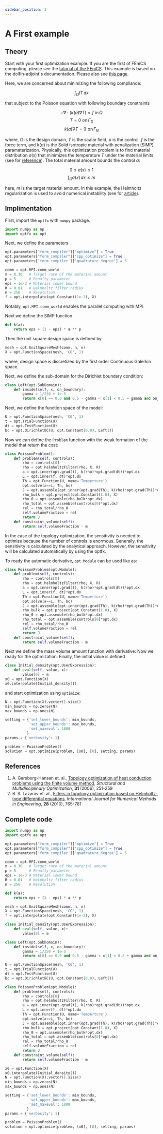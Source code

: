 ```yaml
---
sidebar_position: 1
---
```


# A First example

## Theory
Start with your first optimization example. If you are the first of FEniCS computing, please see the [tutorial of the FEniCS](https://fenicsproject.org/documentation/).
This example is based on the dolfin-adjoint's documentation. Please also see [this page](http://www.dolfin-adjoint.org/en/latest/documentation/poisson-topology/poisson-topology.html).

Here, we are concerned about minimizing the following compliance:

$$
\int_\Omega fT\,dx
$$

that subject to the Poisson equation with following boundary constraints

$$
-\nabla\cdot(k(a)\nabla T) = f \,\, \mathrm{in}\,\Omega
$$
$$
T = 0\,\,\mathrm{on}\,\Gamma_D
$$
$$
k(a)\nabla T = 0\,\,\mathrm{on}\,\Gamma_N
$$

where, $\Omega$ is the design domain, $T$ is the scalar field, $a$ is the control, $f$ is the force term, and $k(a)$ is the Solid isotropic material with penalization (SIMP) parameterization. Physically, this optimization problem is to find material distribution $a(x)$ that minimizes the temperature $T$ under the material limits (see for [reference](https://link.springer.com/article/10.1007/s00158-005-0584-3)). The total material amount bounds the control $a$:

$$
0\leq a(x) \leq 1
$$
$$
\int_\Omega a(x)\,dx \leq m
$$

here, $m$ is the target material amount. In this example, the Helmholtz regularization is used to avoid numerical instability (see for [article](https://onlinelibrary.wiley.com/doi/full/10.1002/nme.3072)).

## Implimentation 

First, import the `optfx` with `numpy` package.
```python
import numpy as np
import optfx as opt
```
Next, we define the parameters

```python
opt.parameters["form_compiler"]["optimize"] = True
opt.parameters["form_compiler"]["cpp_optimize"] = True
opt.parameters['form_compiler']['quadrature_degree'] = 5

comm = opt.MPI.comm_world
m = 0.30   # Target rate of the material amount
p = 5      # Penalty parameter
eps = 1e-3 # Material lower bound
R = 0.01   # Helmholtz filter radius
n = 256    # Resolution
f = opt.interpolate(opt.Constant(1e-2), X)
```
Notably, `opt.MPI.comm_world` enables the parallel computing with MPI.

Next we define the SIMP function

```python
def k(a):
    return eps + (1 - eps) * a ** p
```

Then the unit square design space is defined by

```python
mesh = opt.UnitSquareMesh(comm, n, n)
X = opt.FunctionSpace(mesh, 'CG', 1)
```

where, design space is discretized by the first order Continuous Galerkin space.

Next, we define the sub-domain for the Dirichlet boundary condition:

```python
class Left(opt.SubDomain):
    def inside(self, x, on_boundary):
        gamma = 1/250 + 1e-5
        return x[0] == 0.0 and 0.5 - gamma < x[1] < 0.5 + gamma and on_boundary
```

Next, we define the function space of the model:

```python
U = opt.FunctionSpace(mesh, 'CG', 1)
t = opt.TrialFunction(U)
dt = opt.TestFunction(U)
bc = opt.DirichletBC(U, opt.Constant(0.0), Left())
```

Now we can define the `Problem` function with the weak formation of the model that return the cost:

```python
class PoissonProblem():
    def problem(self, controls):
        rho = controls[0]
        rho = opt.helmholtzFilter(rho, X, R)
        a = opt.inner(opt.grad(t), k(rho)*opt.grad(dt))*opt.dx
        L = opt.inner(f, dt)*opt.dx
        Th = opt.Function(U, name='Temperture')
        opt.solve(a==L, Th, bc)
        J = opt.assemble(opt.inner(opt.grad(Th), k(rho)*opt.grad(Th))*opt.dx)
        rho_bulk = opt.project(opt.Constant(1.0), X)
        rho_0 = opt.assemble(rho_bulk*opt.dx)
        rho_total = opt.assemble(controls[0]*opt.dx)
        rel = rho_total/rho_0
        self.volumeFraction = rel
        return J
    def constraint_volume(self):
        return self.volumeFraction - m
```

In the case of the topology optimization, the sensitivity is needed to optimize because the number of controls is enormous.
Generally, the sensitivity is calculated by the analytical approach. However, the sensitivity will be calculated automatically by using the optfx.

To ready the automatic derivative, `opt.Module` can be used like as:

```python
class PoissonProblem(opt.Module):
    def problem(self, controls):
        rho = controls[0]
        rho = opt.helmholtzFilter(rho, X, R)
        a = opt.inner(opt.grad(t), k(rho)*opt.grad(dt))*opt.dx
        L = opt.inner(f, dt)*opt.dx
        Th = opt.Function(U, name='Temperture')
        opt.solve(a==L, Th, bc)
        J = opt.assemble(opt.inner(opt.grad(Th), k(rho)*opt.grad(Th))*opt.dx)
        rho_bulk = opt.project(opt.Constant(1.0), X)
        rho_0 = opt.assemble(rho_bulk*opt.dx)
        rho_total = opt.assemble(controls[0]*opt.dx)
        rel = rho_total/rho_0
        self.volumeFraction = rel
        return J
    def constraint_volume(self):
        return self.volumeFraction - m
```

Next we define the mass volume amount function with derivative:
Now we ready for the optimization: Finally, the initial value is defined

```python
class Initial_density(opt.UserExpression):
    def eval(self, value, x):
        value[0] = m
x0 = opt.Function(X)
x0.interpolate(Initial_density())
```

and start optimization using `optimize`:

```python
N = opt.Function(X).vector().size()
min_bounds = np.zeros(N)
max_bounds = np.ones(N)

setting = {'set_lower_bounds': min_bounds,
           'set_upper_bounds': max_bounds,
           'set_maxeval': 1000
          }
params = {'verbosity': 1}

problem = PoissonProblem()
solution = opt.optimize(problem, [x0], [0], setting, params)
```

## References
1. A. Gersborg-Hansen et. al., [Topology optimization of heat conduction problems using the finite volume method](https://link.springer.com/article/10.1007/s00158-005-0584-3), *Structural and Multidisciplinary Optimization*, **31** (2006), 251-259
1. B. S. Lazarov et. al., [Filters in topology optimization based on Helmholtz-type differential equations](https://onlinelibrary.wiley.com/doi/full/10.1002/nme.3072), *International Journal for Numerical Methods in Engineering*, **28** (2010), 765-781

## Complete code
```python
import numpy as np
import optfx as opt

opt.parameters["form_compiler"]["optimize"] = True
opt.parameters["form_compiler"]["cpp_optimize"] = True
opt.parameters['form_compiler']['quadrature_degree'] = 5

comm = opt.MPI.comm_world
m = 0.30   # Target rate of the material amount
p = 5      # Penalty parameter
eps = 1e-3 # Material lower bound
R = 0.01   # Helmholtz filter radius
n = 256    # Resolution

def k(a):
    return eps + (1 - eps) * a ** p

mesh = opt.UnitSquareMesh(comm, n, n)
X = opt.FunctionSpace(mesh, 'CG', 1)
f = opt.interpolate(opt.Constant(1e-2), X)

class Initial_density(opt.UserExpression):
    def eval(self, value, x):
        value[0] = m

class Left(opt.SubDomain):
    def inside(self, x, on_boundary):
        gamma = 1/250 + 1e-5
        return x[0] == 0.0 and 0.5 - gamma < x[1] < 0.5 + gamma and on_boundary

U = opt.FunctionSpace(mesh, 'CG', 1)
t = opt.TrialFunction(U)
dt = opt.TestFunction(U)
bc = opt.DirichletBC(U, opt.Constant(0.0), Left())

class PoissonProblem(opt.Module):
    def problem(self, controls):
        rho = controls[0]
        rho = opt.helmholtzFilter(rho, X, R)
        a = opt.inner(opt.grad(t), k(rho)*opt.grad(dt))*opt.dx
        L = opt.inner(f, dt)*opt.dx
        Th = opt.Function(U, name='Temperture')
        opt.solve(a==L, Th, bc)
        J = opt.assemble(opt.inner(opt.grad(Th), k(rho)*opt.grad(Th))*opt.dx)
        rho_bulk = opt.project(opt.Constant(1.0), X)
        rho_0 = opt.assemble(rho_bulk*opt.dx)
        rho_total = opt.assemble(controls[0]*opt.dx)
        rel = rho_total/rho_0
        self.volumeFraction = rel
        return J
    def constraint_volume(self):
        return self.volumeFraction - m

x0 = opt.Function(X)
x0.interpolate(Initial_density())
N = opt.Function(X).vector().size()
min_bounds = np.zeros(N)
max_bounds = np.ones(N)

setting = {'set_lower_bounds': min_bounds,
           'set_upper_bounds': max_bounds,
           'set_maxeval': 1000
          }
params = {'verbosity': 1}

problem = PoissonProblem()
solution = opt.optimize(problem, [x0], [0], setting, params)
```


